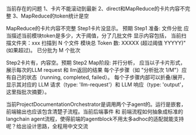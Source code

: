 当前存在的问题
1、卡片不能滚动到最新
2、direct和MapReduce的卡片内容不完整
3、MapReduce的token统计是空

MapReduce的卡片内容不完整
Step1卡片没显示。
预期 Step1 准备: 文件分批
应当描述当前模块token是多少，大于阈值，分了几批文件
显示内容包括，
当前扫描文件夹：xxx
扫描到 N 个文件
模块总 Token 数: XXXXX (超过阈值 YYYYY)" (如果超过)。
已分批为 M 个批次

Step2卡片有，内容空。预期 Step2 Map阶段: 并行分析，
应当以子卡片形式，展示每次的LLM request 和 llm返回的结果
每个子步骤（如 "分析批次 1/M"）应有自己的状态（running, completed, failed）。
每个子步骤内部可以折叠/展开，显示其对应的 LLM 请求（type: 'llm-request'）和 LLM 响应（type: 'output'，这里指批次摘要）。

当前ProjectDocumentationOrchestrator是调用两个子agent的。运行是嵌套，前端输出也应该包含清楚子流程。当前后端事件 和 前端流程如何抽象成标准的langchain agent流程，使得前端的agentblock不用太多adhoc的适配就能支持呢？给出设计思路，全程用中文交流
